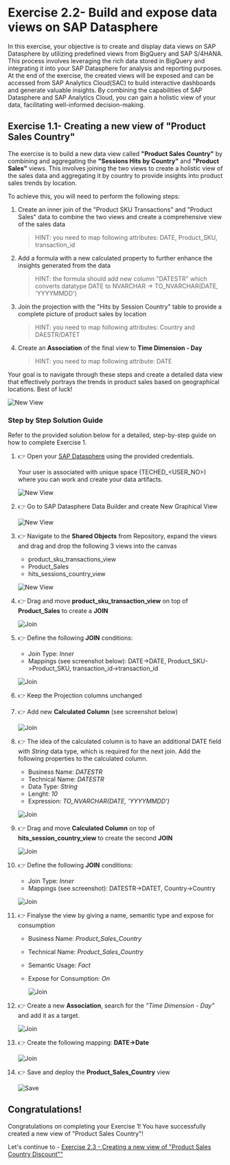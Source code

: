 # Exercise 2.2- Build and expose data views on SAP Datasphere

In this exercise, your objective is to create and display data views on SAP Datasphere by utilizing predefined views from BigQuery and SAP S/4HANA. This process involves leveraging the rich data stored in BigQuery and integrating it into your SAP Datasphere for analysis and reporting purposes. At the end of the exercise, the created views will be exposed and can be accessed from SAP Analytics Cloud(SAC) to build interactive dashboards and generate valuable insights. By combining the capabilities of SAP Datasphere and SAP Analytics Cloud, you can gain a holistic view of your data, facilitating well-informed decision-making.

## Exercise 1.1- Creating a new view of "Product Sales Country"

The exercise is to build a new data view called **"Product Sales Country"** by combining and aggregating the **"Sessions Hits by Country"** and **"Product Sales"** views. This involves joining the two views to create a holistic view of the sales data and aggregating it by country to provide insights into product sales trends by location.

To achieve this, you will need to perform the following steps:

1. Create an inner join of the "Product SKU Transactions" and "Product Sales" data to combine the two views and create a comprehensive view of the sales data
   >HINT: you need to map following attributes: DATE, Product_SKU, transaction_id
2. Add a formula with a new calculated property to further enhance the insights generated from the data
   >HINT: the formula should add new column "DATESTR" which converts datatype DATE to NVARCHAR -> TO_NVARCHAR(DATE, 'YYYYMMDD')
3. Join the projection with the "Hits by Session Country" table to provide a complete picture of product sales by location
   >HINT: you need to map following attributes: Country and DAESTR/DATET
4. Create an **Association** of the final view to **Time Dimension - Day**
   >HINT: you need to map following attribute: DATE

Your goal is to navigate through these steps and create a detailed data view that effectively portrays the trends in product sales based on geographical locations. Best of luck!

![New View](images/V_Product_Sales_Country.png)

### Step by Step Solution Guide

Refer to the provided solution below for a detailed, step-by-step guide on how to complete Exercise 1.

1. 👉 Open your [SAP Datasphere](https://a4d7e443-c962-4380-a0cb-53e3d6aca317.ap11.hcs.cloud.sap/dwaas-ui/index.html#/home) using the provided credentials.

      Your user is associated with unique space (TECHED_\<USER_NO>) where you can work and create your data artifacts. 

      ![New View](images/SAPDatashpere.png)

2. 👉 Go to SAP Datasphere Data Builder and create New Graphical View

      ![New View](images/V_Data_Builder.png)

3. 👉 Navigate to the **Shared Objects** from Repository, expand the views and drag and drop the following 3 views into the canvas
      - product_sku_transactions_view
      - Product_Sales
      - hits_sessions_country_view

      ![New View](images/View1.png)

4. 👉 Drag and move **product_sku_transaction_view** on top of **Product_Sales** to create a **JOIN**

      ![Join](images/join1.png)

5. 👉 Define the following **JOIN** conditions:
    
      - Join Type: *Inner*
      - Mappings (see screenshot below): DATE->DATE, Product_SKU->Product_SKU, transaction_id->transaction_id

      ![Join](images/join1map.png)

6. 👉 Keep the Projection columns unchanged
   
7. 👉 Add new **Calculated Column** (see screenshot below)

      ![Join](images/cc_column.png)

8. 👉 The idea of the calculated column is to have an additional DATE field with *String* data type, which is required for the next join. Add the following properties to the calculated column.
      - Business Name: *DATESTR*
      - Technical Name: *DATESTR*
      - Data Type: *String*
      - Lenght: *10*
      - Expression: *TO_NVARCHAR(DATE, 'YYYYMMDD')*

      ![Join](images/cc_column_properties.png)

9. 👉 Drag and move **Calculated Column** on top of **hits_session_country_view** to create the second **JOIN**
   
      ![Join](images/join2.png)

10. 👉 Define the following **JOIN** conditions:
    
      - Join Type: *Inner*
      - Mappings (see screenshot): DATESTR->DATET, Country->Country

      ![Join](images/join2map.png)

11. 👉 Finalyse the view by giving a name, semantic type and expose for consumption
    
    - Business Name: *Product_Sales_Country*
    - Technical Name: *Product_Sales_Country*
    - Semantic Usage: *Fact*
    - Expose for Consumption: *On*
   
      ![Join](images/finalview1.png)

12. 👉 Create a new **Association**, search for the *"Time Dimension - Day"* and add it as a target.
    
      ![Join](images/association2.png)

13. 👉 Create the following mapping: **DATE->Date**
    
      ![Join](images/assoc_mapping2.png)

14. 👉 Save and deploy the **Product_Sales_Country** view
    
      ![Save](images/SaveView.png)

## Congratulations!

Congratulations on completing your Exercise 1! You have successfully created a new view of "Product Sales Country"!

Let's continue to - [Exercise 2.3 - Creating a new view of "Product Sales Country Discount""](../ex2.3/README.md)

